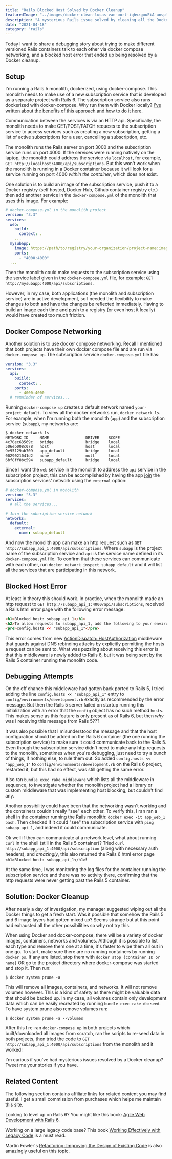 ```yaml
---
title: "Rails Blocked Host Solved by Docker Cleanup"
featuredImage: "../images/docker-clean-lucas-van-oort-iqhvzgouEiA-unsplash.jpg"
description: "A mysterious Rails issue solved by cleaning all the Docker things."
date: "2021-04-18"
category: "rails"
---
```


Today I want to share a debugging story about trying to make different versioned Rails containers talk to each other via docker compose networking, and a blocked host error that ended up being resolved by a Docker cleanup.

## Setup

I'm running a Rails 5 monolith, dockerized, using docker-compose. This monolith needs to make use of a new subscription service that is developed as a separate project with Rails 6. The subscription service also runs dockerized with docker-compose. Why run them with Docker locally? [I've written about the benefits of this approach and how to do it here](/blog/dockerize-rails-app-for-dev-debug-and-testing).

Communication between the services is via an HTTP api. Specifically, the monolith needs to make GET/POST/PATCH requests to the subscription service to access services such as creating a new subscription, getting a list of active subscriptions for a user, cancelling a subscription, etc.

The monolith runs the Rails server on port 3000 and the subscription service runs on port 4000. If the services were running natively on the laptop, the monolith could address the service via `localhost`, for example, `GET http://localhost:4000/api/subscriptions`. But this won't work when the monolith is running in a Docker container because it will look for a service running on port 4000 *within the container*, which does not exist.

One solution is to build an image of the subscription service, push it to a Docker registry (self hosted, Docker Hub, Github container registry etc.) then add another service in the `docker-compose.yml` of the monolith that uses this image. For example:

```yml
# docker-compose.yml in the monolith project
version: "3.3"
services:
  web:
    build:
      context: .
    ...
  mysubapp:
    image: https://path/to/registry/your-organization/project-name:image-tag
    ports:
      - "4000:4000"
  ...
```

Then the monolith could make requests to the subscription service using the service label given in the `docker-compose.yml` file, for example: `GET http://mysubapp:4000/api/subscriptions`.

However, in my case, both applications (the monolith and subscription service) are in active development, so I needed the flexibility to make changes to both and have the changes be reflected immediately. Having to build an image each time and push to a registry (or even host it locally) would have created too much friction.

## Docker Compose Networking

Another solution is to use docker compose networking. Recall I mentioned that both projects have their own docker compose file and are run via `docker-compose up`. The subscription service `docker-compose.yml` file has:

```yml
version: "3.3"
services:
  api:
    buiild:
      context: .
    ports:
      - 4000:4000
  # remainder of services...
```

Running `docker-compose up` creates a default network named `your-project_default`. To view all the docker networks run, `docker network ls`. For example, when I'm running both the monolith (`app`) and the subscription service (`subapp`), my networks are:

```
$ docker network ls
NETWORK ID     NAME                DRIVER    SCOPE
4c70ec63569c   bridge              bridge    local
506eb008c078   host                host      local
9e95129ab709   app_default         bridge    local
0029021041d2   none                null      local
6bf8ff8bc594   subapp_default      bridge    local
```

Since I want the `web` service in the monolith to address the `api` service in the subscription project, this can be accomplished by having the app [join](https://docs.docker.com/compose/networking/#use-a-pre-existing-network) the subscription services' network using the `external` option:

```yaml
# docker-compose.yml in monolith
version: "3.3"
services:
  # all the services...

# Join the subcription service network
networks:
  default:
    external:
      name: subapp_default
```

And now the monolith app can make an http request such as `GET http://subapp_api_1:4000/api/subscriptions`. Where `subapp` is the project name of the subscription service and `api` is the service name defined in its `docker-compose.yml` file. To confirm that these services can communicate with each other, run `docker network inspect subapp_default` and it will list all the services that are participating in this network.

## Blocked Host Error

At least in theory this should work. In practice, when the monolith made an http request to `GET http://subapp_api_1:4000/api/subscriptions`, received a Rails html error page with the following error message:

```html
<h1>Blocked host: subapp_api_1</h1>
<h2>To allow requests to subapp_api_1, add the following to your environment configuration:</h2>
<pre>config.hosts << "subapp_api_1"</pre>
```

This error comes from new [ActionDispatch::HostAuthorization](https://api.rubyonrails.org/classes/ActionDispatch/HostAuthorization.html) middleware that guards against DNS rebinding attacks by explicitly permitting the hosts a request can be sent to. What was puzzling about receiving this error is that this middleware is newly added to Rails 6, but it was being sent by the Rails 5 container running the monolith code.

## Debugging Attempts

On the off chance this middleware had gotten back ported to Rails 5, I tried adding the line `config.hosts << "subapp_api_1"` entry to `config/environments/development.rb` exactly as recommended by the error message. But then the Rails 5 server failed on startup running this initialization with an error that the `config` object has no such method `hosts`. This makes sense as this feature is only present as of Rails 6, but then *why* was I receiving this message from Rails 5???

It was also possible that I misunderstood the message and that the host configuration should be added on the Rails 6 container (the one running the subscription service) to make sure it could communicate back to the Rails 5. Even though the subscription service didn't need to make any http requests to the monolith, sometimes when you're debugging, just need to try a bunch of things, if nothing else, to rule them out. So added `config.hosts << "app_web_1"` to `config/environments/development.rb` on the Rails 6 project, restarted it, but this had no effect, was still getting the same error.

Also ran `bundle exec rake middleware` which lists all the middleware in sequence, to investigate whether the monolith project had a library or custom middleware that was implementing host blocking, but couldn't find any.

Another possibility could have been that the networking wasn't working and the containers couldn't really "see" each other. To verify this, I ran ran a shell in the container running the Rails monolith: `docker exec -it app_web_1 bash`. Then checked if it could "see" the subscription service with `ping subapp_api_1`, and indeed it could communicate.

Ok well if they can communicate at a network level, what about running `curl` in the shell (still in the Rails 5 container)? Tried `curl http://subapp_api_1:4000/api/subscription` (along with necessary auth headers), and *amazingly*, this also returned the Rails 6 html error page `<h1>Blocked host: subapp_api_1</h1>`!

At the same time, I was monitoring the log files for the container running the subscription service and there was no activity there, confirming that the http requests were never getting past the Rails 5 container.

## Solution: Docker Cleanup

After nearly a day of investigation, my manager suggested wiping out all the Docker things to get a fresh start. Was it possible that somehow the Rails 5 and 6 image layers had gotten mixed up? Seems strange but at this point had exhausted all the other possibilities so why not try this.

When using Docker and docker-compose, there will be a variety of docker images, containers, networks and volumes. Although it is possible to list each type and remove them one at a time, it's faster to wipe them all out in one go. To start, make sure there are no running containers by running `docker ps`. If any are listed, stop them with `docker stop {container ID or name}` OR go to the project directory where docker-compose was started and stop it. Then run:

```
$ docker system prune -a
```

This will remove all images, containers, and networks. It will not remove volumes however. This is a kind of safety as there might be valuable data that should be backed up. In my case, all volumes contain only development data which can be easily recreated by running `bundle exec rake db:seed`. To have system prune also remove volumes run:

```
$ docker system prune -a --volumes
```

After this I re-ran `docker-compose up` in both projects which built/downloaded all images from scratch, ran the scripts to re-seed data in both projects, then tried the code to `GET http://subapp_api_1:4000/api/subscriptions` from the monolith and it worked!

I'm curious if you've had mysterious issues resolved by a Docker cleanup? Tweet me your stories if you have.

## Related Content

The following section contains affiliate links for related content you may find useful. I get a small commission from purchases which helps me maintain this site.

Looking to level up on Rails 6? You might like this book: [Agile Web Development with Rails 6](https://amzn.to/3wS8GNA).

Working on a large legacy code base? This book [Working Effectively with Legacy Code](https://amzn.to/3accwHF) is a must read.

Martin Fowler's [Refactoring: Improving the Design of Existing Code](https://amzn.to/2RFC0Xn) is also amazingly useful on this topic.
